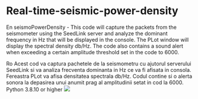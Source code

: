 # Real-time-seismic-power-density
En
seismoPowerDensity - This code will capture the packets from the seismometer using the SeedLink server and analyze the dominant frequency in Hz that will be displayed in the console. The PLot window will display the spectral density db/Hz. The code also contains a sound alert when exceeding a certain amplitude threshold set in the code to 6000.


Ro
Acest cod va captura pachetele de la seismometru cu ajutorul serverului SeedLink si va analiza frecventa dominanta in Hz ce va fi afisata in consola. Fereastra PLot va afisa densitatea spectrala db/Hz. Codul contine si o alerta sonora la depasirea unui anumit prag al amplitudinii setat in cod la 6000.
Python 3.8.10 or higher
<img src="https://i.ibb.co/Gv550tn/Screenshot-from-2023-03-09-17-54-34.png"></img>
